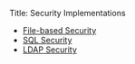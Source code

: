 Title: Security Implementations

- [File-based Security](file/about.html)
- [SQL Security](sql/about.html)
- [LDAP Security](ldap/about.html)


